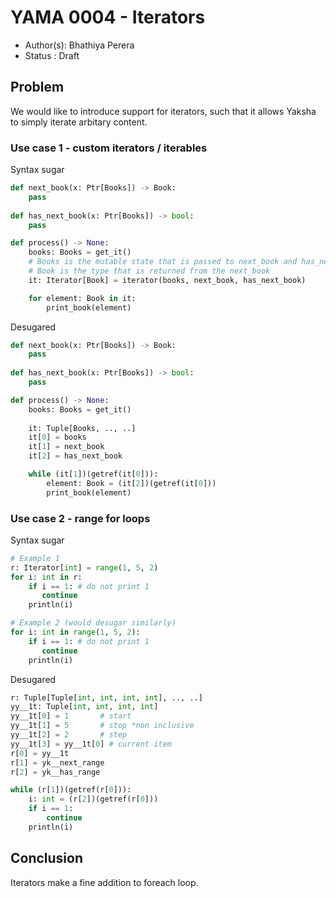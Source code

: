 # YAMA 0004 - Iterators

- Author(s): Bhathiya Perera
- Status   : Draft

<!-- different languages for code blocks are used to get maximum syntax matching for free, please ignore -->

## Problem

We would like to introduce support for iterators, such that it allows Yaksha to simply iterate arbitary content. 


### Use case 1 - custom iterators / iterables 

Syntax sugar

```python
def next_book(x: Ptr[Books]) -> Book:
    pass
  
def has_next_book(x: Ptr[Books]) -> bool:
    pass

def process() -> None:
    books: Books = get_it()
    # Books is the mutable state that is passed to next_book and has_next_book
    # Book is the type that is returned from the next_book
    it: Iterator[Book] = iterator(books, next_book, has_next_book)

    for element: Book in it:
        print_book(element)
```

Desugared

```python
def next_book(x: Ptr[Books]) -> Book:
    pass
  
def has_next_book(x: Ptr[Books]) -> bool:
    pass

def process() -> None:
    books: Books = get_it()
    
    it: Tuple[Books, .., ..]
    it[0] = books
    it[1] = next_book
    it[2] = has_next_book

    while (it[1])(getref(it[0])):
        element: Book = (it[2])(getref(it[0]))
        print_book(element)
```


### Use case 2 - range for loops 

Syntax sugar

```python
# Example 1
r: Iterator[int] = range(1, 5, 2)
for i: int in r:
    if i == 1: # do not print 1
       continue
    println(i)

# Example 2 (would desugar similarly)
for i: int in range(1, 5, 2):
    if i == 1: # do not print 1
       continue
    println(i)
```

Desugared

```python
r: Tuple[Tuple[int, int, int, int], .., ..]
yy__1t: Tuple[int, int, int, int]
yy__1t[0] = 1       # start
yy__1t[1] = 5       # stop *non inclusive
yy__1t[2] = 2       # step
yy__1t[3] = yy__1t[0] # current item
r[0] = yy__1t
r[1] = yk__next_range
r[2] = yk__has_range

while (r[1])(getref(r[0])):
    i: int = (r[2])(getref(r[0]))
    if i == 1:
        continue
    println(i)
```

## Conclusion

Iterators make a fine addition to foreach loop. 